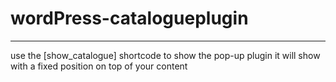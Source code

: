 # wordPress-catalogueplugin


***

use the [show_catalogue] shortcode to show the pop-up plugin
it will show with a fixed position on top of your content
